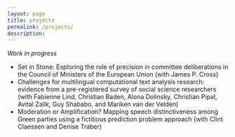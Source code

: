 ```yaml
---
layout: page
title: projects
permalink: /projects/
description:
---
```




*Work in progress*

- Set in Stone: Exploring the role of precision in committee deliberations in the Council of Ministers of the European Union (with James P. Cross)
- Challenges for multilingual computational text analysis research: evidence from a pre-registered survey of social science researchers (with Fabienne Lind, Christian Baden, Alona Dolinsky, Christian Pipal, Avital Zalik, Guy Shababo, and Mariken van der Velden)
- Moderation or Amplification? Mapping speech distinctiveness among Green parties using a fictitious prediction problem approach (with Clint Claessen and Denise Traber)
